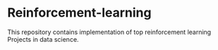 # Reinforcement-learning

This repository contains implementation of top reinforcement learning Projects in data science. 
